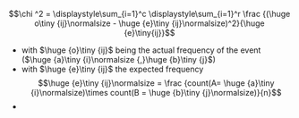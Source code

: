 $$\chi ^2 = \displaystyle\sum_{i=1}^c \displaystyle\sum_{i=1}^r \frac {(\huge o\tiny {ij}\normalsize - \huge {e}\tiny {ij}\normalsize)^2}{\huge {e}\tiny{ij}}$$
- with $\huge {o}\tiny {ij}$ being the actual frequency of the event ($\huge {a}\tiny {i}\normalsize {,}\huge {b}\tiny {j}$)
- with $\huge {e}\tiny {ij}$ the expected frequency
$$\huge {e}\tiny {ij}\normalsize = \frac {count(A= \huge {a}\tiny {i}\normalsize)\times count(B = \huge {b}\tiny {j}\normalsize)}{n}$$
- 
